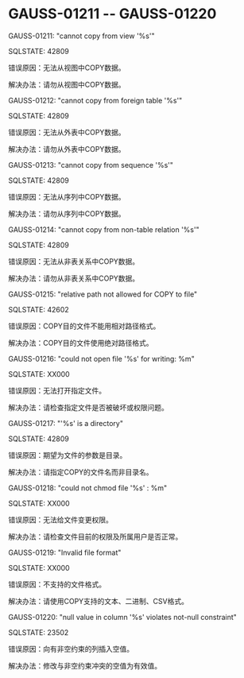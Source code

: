 # GAUSS-01211 -- GAUSS-01220

GAUSS-01211: "cannot copy from view '%s'"

SQLSTATE: 42809

错误原因：无法从视图中COPY数据。

解决办法：请勿从视图中COPY数据。

GAUSS-01212: "cannot copy from foreign table '%s'"

SQLSTATE: 42809

错误原因：无法从外表中COPY数据。

解决办法：请勿从外表中COPY数据。

GAUSS-01213: "cannot copy from sequence '%s'"

SQLSTATE: 42809

错误原因：无法从序列中COPY数据。

解决办法：请勿从序列中COPY数据。

GAUSS-01214: "cannot copy from non-table relation '%s'"

SQLSTATE: 42809

错误原因：无法从非表关系中COPY数据。

解决办法：请勿从非表关系中COPY数据。

GAUSS-01215: "relative path not allowed for COPY to file"

SQLSTATE: 42602

错误原因：COPY目的文件不能用相对路径格式。

解决办法：COPY目的文件使用绝对路径格式。

GAUSS-01216: "could not open file '%s' for writing: %m"

SQLSTATE: XX000

错误原因：无法打开指定文件。

解决办法：请检查指定文件是否被破坏或权限问题。

GAUSS-01217: "'%s' is a directory"

SQLSTATE: 42809

错误原因：期望为文件的参数是目录。

解决办法：请指定COPY的文件名而非目录名。

GAUSS-01218: "could not chmod file '%s' : %m"

SQLSTATE: XX000

错误原因：无法给文件变更权限。

解决办法：请检查文件目前的权限及所属用户是否正常。

GAUSS-01219: "Invalid file format"

SQLSTATE: XX000

错误原因：不支持的文件格式。

解决办法：请使用COPY支持的文本、二进制、CSV格式。

GAUSS-01220: "null value in column '%s' violates not-null constraint"

SQLSTATE: 23502

错误原因：向有非空约束的列插入空值。

解决办法：修改与非空约束冲突的空值为有效值。
